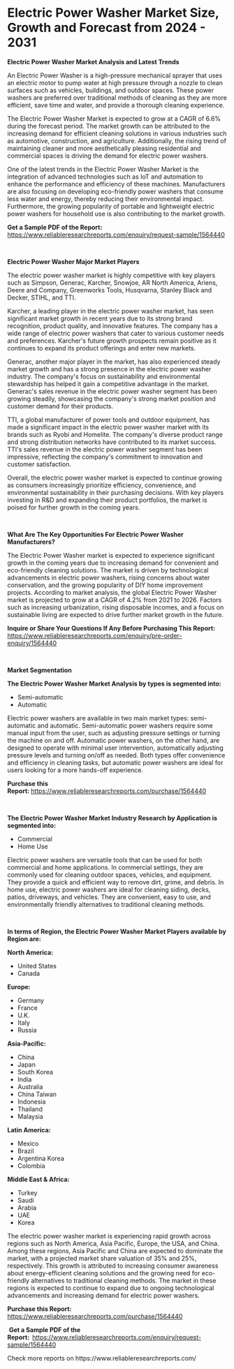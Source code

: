 <p><h1>Electric Power Washer Market Size, Growth and Forecast from 2024 - 2031</h1></p><p><strong>Electric Power Washer Market Analysis and Latest Trends</strong></p>
<p><p>An Electric Power Washer is a high-pressure mechanical sprayer that uses an electric motor to pump water at high pressure through a nozzle to clean surfaces such as vehicles, buildings, and outdoor spaces. These power washers are preferred over traditional methods of cleaning as they are more efficient, save time and water, and provide a thorough cleaning experience.</p><p>The Electric Power Washer Market is expected to grow at a CAGR of 6.6% during the forecast period. The market growth can be attributed to the increasing demand for efficient cleaning solutions in various industries such as automotive, construction, and agriculture. Additionally, the rising trend of maintaining cleaner and more aesthetically pleasing residential and commercial spaces is driving the demand for electric power washers.</p><p>One of the latest trends in the Electric Power Washer Market is the integration of advanced technologies such as IoT and automation to enhance the performance and efficiency of these machines. Manufacturers are also focusing on developing eco-friendly power washers that consume less water and energy, thereby reducing their environmental impact. Furthermore, the growing popularity of portable and lightweight electric power washers for household use is also contributing to the market growth.</p></p>
<p><strong>Get a Sample PDF of the Report:&nbsp;</strong> <a href="https://www.reliableresearchreports.com/enquiry/request-sample/1564440">https://www.reliableresearchreports.com/enquiry/request-sample/1564440</a></p>
<p>&nbsp;</p>
<p><strong>Electric Power Washer Major Market Players</strong></p>
<p><p>The electric power washer market is highly competitive with key players such as Simpson, Generac, Karcher, Snowjoe, AR North America, Ariens, Deere and Company, Greenworks Tools, Husqvarna, Stanley Black and Decker, STIHL, and TTI. </p><p>Karcher, a leading player in the electric power washer market, has seen significant market growth in recent years due to its strong brand recognition, product quality, and innovative features. The company has a wide range of electric power washers that cater to various customer needs and preferences. Karcher's future growth prospects remain positive as it continues to expand its product offerings and enter new markets.</p><p>Generac, another major player in the market, has also experienced steady market growth and has a strong presence in the electric power washer industry. The company's focus on sustainability and environmental stewardship has helped it gain a competitive advantage in the market. Generac's sales revenue in the electric power washer segment has been growing steadily, showcasing the company's strong market position and customer demand for their products.</p><p>TTI, a global manufacturer of power tools and outdoor equipment, has made a significant impact in the electric power washer market with its brands such as Ryobi and Homelite. The company's diverse product range and strong distribution networks have contributed to its market success. TTI's sales revenue in the electric power washer segment has been impressive, reflecting the company's commitment to innovation and customer satisfaction.</p><p>Overall, the electric power washer market is expected to continue growing as consumers increasingly prioritize efficiency, convenience, and environmental sustainability in their purchasing decisions. With key players investing in R&D and expanding their product portfolios, the market is poised for further growth in the coming years.</p></p>
<p>&nbsp;</p>
<p><strong>What Are The Key Opportunities For Electric Power Washer Manufacturers?</strong></p>
<p><p>The Electric Power Washer market is expected to experience significant growth in the coming years due to increasing demand for convenient and eco-friendly cleaning solutions. The market is driven by technological advancements in electric power washers, rising concerns about water conservation, and the growing popularity of DIY home improvement projects. According to market analysis, the global Electric Power Washer market is projected to grow at a CAGR of 4.2% from 2021 to 2026. Factors such as increasing urbanization, rising disposable incomes, and a focus on sustainable living are expected to drive further market growth in the future.</p></p>
<p><strong>Inquire or Share Your Questions If Any Before Purchasing This Report:</strong> <a href="https://www.reliableresearchreports.com/enquiry/pre-order-enquiry/1564440">https://www.reliableresearchreports.com/enquiry/pre-order-enquiry/1564440</a></p>
<p>&nbsp;</p>
<p><strong>Market Segmentation</strong></p>
<p><strong>The Electric Power Washer Market Analysis by types is segmented into:</strong></p>
<p><ul><li>Semi-automatic</li><li>Automatic</li></ul></p>
<p><p>Electric power washers are available in two main market types: semi-automatic and automatic. Semi-automatic power washers require some manual input from the user, such as adjusting pressure settings or turning the machine on and off. Automatic power washers, on the other hand, are designed to operate with minimal user intervention, automatically adjusting pressure levels and turning on/off as needed. Both types offer convenience and efficiency in cleaning tasks, but automatic power washers are ideal for users looking for a more hands-off experience.</p></p>
<p><strong>Purchase this Report:&nbsp;</strong><a href="https://www.reliableresearchreports.com/purchase/1564440">https://www.reliableresearchreports.com/purchase/1564440</a></p>
<p>&nbsp;</p>
<p><strong>The Electric Power Washer Market Industry Research by Application is segmented into:</strong></p>
<p><ul><li>Commercial</li><li>Home Use</li></ul></p>
<p><p>Electric power washers are versatile tools that can be used for both commercial and home applications. In commercial settings, they are commonly used for cleaning outdoor spaces, vehicles, and equipment. They provide a quick and efficient way to remove dirt, grime, and debris. In home use, electric power washers are ideal for cleaning siding, decks, patios, driveways, and vehicles. They are convenient, easy to use, and environmentally friendly alternatives to traditional cleaning methods.</p></p>
<p>&nbsp;</p>
<p><strong>In terms of Region, the Electric Power Washer Market Players available by Region are:</strong></p>
<p>
    <p> <strong> North America: </strong>
        <ul>
            <li>United States</li>
            <li>Canada</li>
        </ul>
        </p> 
    <p> <strong> Europe: </strong>
        <ul>
            <li>Germany</li>
            <li>France</li>
            <li>U.K.</li>
            <li>Italy</li>
            <li>Russia</li>
        </ul>
        </p> 
    <p> <strong> Asia-Pacific: </strong>
        <ul>
            <li>China</li>
            <li>Japan</li>
            <li>South Korea</li>
            <li>India</li>
            <li>Australia</li>
            <li>China Taiwan</li>
            <li>Indonesia</li>
            <li>Thailand</li>
            <li>Malaysia</li>
        </ul>
        </p> 
    <p> <strong> Latin America: </strong>
        <ul>
            <li>Mexico</li>
            <li>Brazil</li>
            <li>Argentina Korea</li>
            <li>Colombia</li>
        </ul>
        </p> 
    <p> <strong> Middle East & Africa: </strong>
        <ul>
            <li>Turkey</li>
            <li>Saudi</li>
            <li>Arabia</li>
            <li>UAE</li>
            <li>Korea</li>
        </ul>
    </p>
    </p>
<p><p>The electric power washer market is experiencing rapid growth across regions such as North America, Asia Pacific, Europe, the USA, and China. Among these regions, Asia Pacific and China are expected to dominate the market, with a projected market share valuation of 35% and 25%, respectively. This growth is attributed to increasing consumer awareness about energy-efficient cleaning solutions and the growing need for eco-friendly alternatives to traditional cleaning methods. The market in these regions is expected to continue to expand due to ongoing technological advancements and increasing demand for electric power washers.</p></p>
<p><strong>Purchase this Report: </strong><a href="https://www.reliableresearchreports.com/purchase/1564440">https://www.reliableresearchreports.com/purchase/1564440</a></p>
<p>&nbsp;<strong>Get a Sample PDF of the Report:&nbsp;&nbsp;</strong><a href="https://www.reliableresearchreports.com/enquiry/request-sample/1564440">https://www.reliableresearchreports.com/enquiry/request-sample/1564440</a></p>
<p><strong></strong></p>
<p>Check more reports on https://www.reliableresearchreports.com/</p>